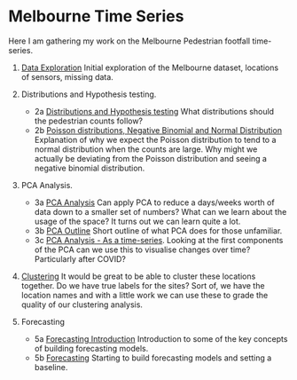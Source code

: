 # Melbourne Time Series

Here I am gathering my work on the Melbourne Pedestrian footfall time-series.

1. [Data Exploration](https://github.com/jackliddle/melbourne-timeseries/blob/main/01%20Data%20exploration.ipynb)
   Initial exploration of the Melbourne dataset, locations of sensors, missing data.

2. Distributions and Hypothesis testing.
   * 2a [Distributions and Hypothesis testing](https://github.com/jackliddle/melbourne-timeseries/blob/main/02a%20Distributions%20and%20Hypothesis%20Testing.ipynb)
  What distributions should the pedestrian counts follow?
   * 2b [Poisson distributions, Negative Binomial and Normal Distribution](https://github.com/jackliddle/melbourne-timeseries/blob/main/02b%20Poisson%20distributions%2C%20Negative%20Binomial%20and%20Normal%20Distributions..ipynb) Explanation of why we expect the Poisson distribution to tend to a normal distribution when the counts are large. Why might we actually be deviating from the Poisson distribution and seeing a negative binomial distribution.

3. PCA Analysis.
   * 3a [PCA Analysis](https://github.com/jackliddle/melbourne-timeseries/blob/main/03a%20PCA%20Analysis.ipynb) Can apply PCA to reduce a days/weeks worth of data down to a smaller set of numbers? What can we learn about the usage of the space? It turns out we can learn quite a lot.
   * 3b [PCA Outline](https://github.com/jackliddle/melbourne-timeseries/blob/main/03b%20PCA%20Outline.ipynb) Short outline of what PCA does for those unfamiliar.
   * 3c [PCA Analysis - As a time-series](https://github.com/jackliddle/melbourne-timeseries/blob/main/03c%20PCA%20Analysis%20-%20As%20a%20timeseries.ipynb). Looking at the first components of the PCA can we use this to visualise changes over time? Particularly after COVID?
4. [Clustering](https://github.com/jackliddle/melbourne-timeseries/blob/main/04%20Clustering%20Analysis.ipynb) It would be great to be able to cluster these locations together. Do we have true labels for the sites? Sort of, we have the location names and with a little work we can use these to grade the quality of our clustering analysis.

5. Forecasting
   * 5a [Forecasting Introduction](https://github.com/jackliddle/melbourne-timeseries/blob/main/05a%20Forecasting%20Introduction.ipynb) Introduction to some of the key concepts of building forecasting models.
   * 5b [Forecasting](https://github.com/jackliddle/melbourne-timeseries/blob/main/05b%20Forecasting.ipynb) Starting to build forecasting models and setting a baseline.
